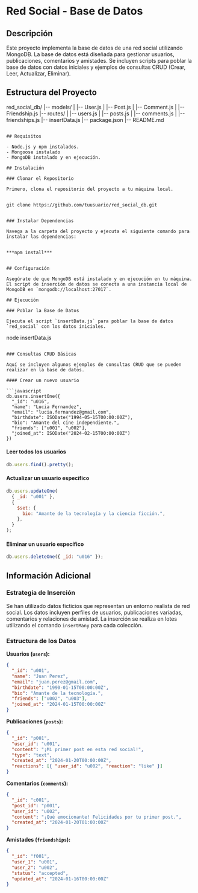 # Red Social - Base de Datos

## Descripción

Este proyecto implementa la base de datos de una red social utilizando MongoDB. La base de datos está diseñada para gestionar usuarios, publicaciones, comentarios y amistades. Se incluyen scripts para poblar la base de datos con datos iniciales y ejemplos de consultas CRUD (Crear, Leer, Actualizar, Eliminar).

## Estructura del Proyecto

red_social_db/
|-- models/
| |-- User.js
| |-- Post.js
| |-- Comment.js
| |-- Friendship.js
|-- routes/
| |-- users.js
| |-- posts.js
| |-- comments.js
| |-- friendships.js
|-- insertData.js
|-- package.json
|-- README.md

```

## Requisitos

- Node.js y npm instalados.
- Mongoose instalado
- MongoDB instalado y en ejecución.

## Instalación

### Clonar el Repositorio

Primero, clona el repositorio del proyecto a tu máquina local.


git clone https://github.com/tuusuario/red_social_db.git


### Instalar Dependencias

Navega a la carpeta del proyecto y ejecuta el siguiente comando para instalar las dependencias:


***npm install***


## Configuración

Asegúrate de que MongoDB está instalado y en ejecución en tu máquina. El script de inserción de datos se conecta a una instancia local de MongoDB en `mongodb://localhost:27017`.

## Ejecución

### Poblar la Base de Datos

Ejecuta el script `insertData.js` para poblar la base de datos `red_social` con los datos iniciales.

```

node insertData.js

````

### Consultas CRUD Básicas

Aquí se incluyen algunos ejemplos de consultas CRUD que se pueden realizar en la base de datos.

#### Crear un nuevo usuario

```javascript
db.users.insertOne({
  "_id": "u016",
  "name": "Lucia Fernandez",
  "email": "lucia.fernandez@gmail.com",
  "birthdate": ISODate("1994-05-15T00:00:00Z"),
  "bio": "Amante del cine independiente.",
  "friends": ["u001", "u002"],
  "joined_at": ISODate("2024-02-15T00:00:00Z")
})
````

#### Leer todos los usuarios

```javascript
db.users.find().pretty();
```

#### Actualizar un usuario específico

```javascript
db.users.updateOne(
  { _id: "u001" },
  {
    $set: {
      bio: "Amante de la tecnología y la ciencia ficción.",
    },
  }
);
```

#### Eliminar un usuario específico

```javascript
db.users.deleteOne({ _id: "u016" });
```

## Información Adicional

### Estrategia de Inserción

Se han utilizado datos ficticios que representan un entorno realista de red social. Los datos incluyen perfiles de usuarios, publicaciones variadas, comentarios y relaciones de amistad. La inserción se realiza en lotes utilizando el comando `insertMany` para cada colección.

### Estructura de los Datos

**Usuarios (`users`):**

```json
{
  "_id": "u001",
  "name": "Juan Perez",
  "email": "juan.perez@gmail.com",
  "birthdate": "1990-01-15T00:00:00Z",
  "bio": "Amante de la tecnología.",
  "friends": ["u002", "u003"],
  "joined_at": "2024-01-15T00:00:00Z"
}
```

**Publicaciones (`posts`):**

```json
{
  "_id": "p001",
  "user_id": "u001",
  "content": "¡Mi primer post en esta red social!",
  "type": "text",
  "created_at": "2024-01-20T00:00:00Z",
  "reactions": [{ "user_id": "u002", "reaction": "like" }]
}
```

**Comentarios (`comments`):**

```json
{
  "_id": "c001",
  "post_id": "p001",
  "user_id": "u002",
  "content": "¡Qué emocionante! Felicidades por tu primer post.",
  "created_at": "2024-01-20T01:00:00Z"
}
```

**Amistades (`friendships`):**

```json
{
  "_id": "f001",
  "user_1": "u001",
  "user_2": "u002",
  "status": "accepted",
  "updated_at": "2024-01-16T00:00:00Z"
}
```
